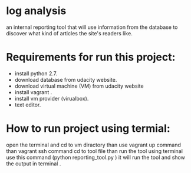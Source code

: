 # log analysis 

an internal reporting tool that will use information from the database to discover what kind of articles the site's readers like.

# Requirements for run this project:

* install python 2.7.
* download database from udacity website.
* download virtual machine (VM) from udacity website
* install vagrant .
* install vm provider (virualbox).
* text editor.

# How to run project using termial:

open the terminal and cd to vm diractory than use vagrant up command than vagrant ssh command 
cd to tool file than run the tool using terminal use this command (python reporting_tool.py )
it will run the tool and show the output in terminal .
                       
